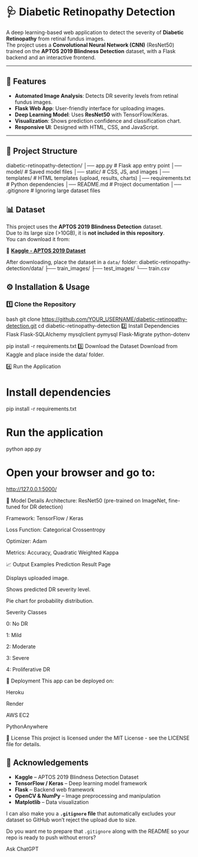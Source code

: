 # 🩺 Diabetic Retinopathy Detection

A deep learning-based web application to detect the severity of **Diabetic Retinopathy** from retinal fundus images.  
The project uses a **Convolutional Neural Network (CNN)** (ResNet50) trained on the **APTOS 2019 Blindness Detection** dataset, with a Flask backend and an interactive frontend.

---

## 📌 Features
- **Automated Image Analysis**: Detects DR severity levels from retinal fundus images.
- **Flask Web App**: User-friendly interface for uploading images.
- **Deep Learning Model**: Uses **ResNet50** with TensorFlow/Keras.
- **Visualization**: Shows prediction confidence and classification chart.
- **Responsive UI**: Designed with HTML, CSS, and JavaScript.

---

## 📂 Project Structure

diabetic-retinopathy-detection/
│── app.py # Flask app entry point
│── model/ # Saved model files
│── static/ # CSS, JS, and images
│── templates/ # HTML templates (upload, results, charts)
│── requirements.txt # Python dependencies
│── README.md # Project documentation
│── .gitignore # Ignoring large dataset files


## 📊 Dataset
This project uses the **APTOS 2019 Blindness Detection** dataset.  
Due to its large size (>10GB), it is **not included in this repository**.  
You can download it from:

🔗 **[Kaggle - APTOS 2019 Dataset](https://www.kaggle.com/competitions/aptos2019-blindness-detection/data)**

After downloading, place the dataset in a `data/` folder:
diabetic-retinopathy-detection/data/
├── train_images/
├── test_images/
└── train.csv


## ⚙️ Installation & Usage

### 1️⃣ Clone the Repository
bash
git clone https://github.com/YOUR_USERNAME/diabetic-retinopathy-detection.git
cd diabetic-retinopathy-detection
2️⃣ Install Dependencies
Flask
Flask-SQLAlchemy
mysqlclient
pymysql
Flask-Migrate
python-dotenv

pip install -r requirements.txt
3️⃣ Download the Dataset
Download from Kaggle and place inside the data/ folder.

4️⃣ Run the Application
# Install dependencies
pip install -r requirements.txt

# Run the application
python app.py

# Open your browser and go to:
http://127.0.0.1:5000/

🧠 Model Details
Architecture: ResNet50 (pre-trained on ImageNet, fine-tuned for DR detection)

Framework: TensorFlow / Keras

Loss Function: Categorical Crossentropy

Optimizer: Adam

Metrics: Accuracy, Quadratic Weighted Kappa

📈 Output Examples
Prediction Result Page

Displays uploaded image.

Shows predicted DR severity level.

Pie chart for probability distribution.

Severity Classes

0: No DR

1: Mild

2: Moderate

3: Severe

4: Proliferative DR

🚀 Deployment
This app can be deployed on:

Heroku

Render

AWS EC2

PythonAnywhere

📝 License
This project is licensed under the MIT License - see the LICENSE file for details.


## 🤝 Acknowledgements

- **Kaggle** – APTOS 2019 Blindness Detection Dataset  
- **TensorFlow / Keras** – Deep learning model framework  
- **Flask** – Backend web framework  
- **OpenCV & NumPy** – Image preprocessing and manipulation  
- **Matplotlib** – Data visualization  

I can also make you a **`.gitignore` file** that automatically excludes your dataset so GitHub won’t reject the upload due to size.  

Do you want me to prepare that `.gitignore` along with the README so your repo is ready to push without errors?








Ask ChatGPT





